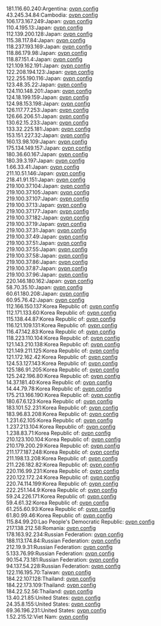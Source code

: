 181.116.60.240:Argentina: [ovpn config](vpn/181_116_60_240.ovpn)  
43.245.34.84:Cambodia: [ovpn config](vpn/43_245_34_84.ovpn)  
106.173.167.249:Japan: [ovpn config](vpn/106_173_167_249.ovpn)  
110.4.195.13:Japan: [ovpn config](vpn/110_4_195_13.ovpn)  
112.139.200.128:Japan: [ovpn config](vpn/112_139_200_128.ovpn)  
115.38.117.84:Japan: [ovpn config](vpn/115_38_117_84.ovpn)  
118.237.193.169:Japan: [ovpn config](vpn/118_237_193_169.ovpn)  
118.86.179.98:Japan: [ovpn config](vpn/118_86_179_98.ovpn)  
118.87.151.4:Japan: [ovpn config](vpn/118_87_151_4.ovpn)  
121.109.162.191:Japan: [ovpn config](vpn/121_109_162_191.ovpn)  
122.208.194.123:Japan: [ovpn config](vpn/122_208_194_123.ovpn)  
122.255.190.116:Japan: [ovpn config](vpn/122_255_190_116.ovpn)  
123.48.35.22:Japan: [ovpn config](vpn/123_48_35_22.ovpn)  
124.110.148.201:Japan: [ovpn config](vpn/124_110_148_201.ovpn)  
124.18.199.159:Japan: [ovpn config](vpn/124_18_199_159.ovpn)  
124.98.153.198:Japan: [ovpn config](vpn/124_98_153_198.ovpn)  
126.117.77.253:Japan: [ovpn config](vpn/126_117_77_253.ovpn)  
126.66.206.51:Japan: [ovpn config](vpn/126_66_206_51.ovpn)  
130.62.15.233:Japan: [ovpn config](vpn/130_62_15_233.ovpn)  
133.32.225.181:Japan: [ovpn config](vpn/133_32_225_181.ovpn)  
153.151.227.32:Japan: [ovpn config](vpn/153_151_227_32.ovpn)  
160.13.98.109:Japan: [ovpn config](vpn/160_13_98_109.ovpn)  
175.134.149.157:Japan: [ovpn config](vpn/175_134_149_157.ovpn)  
180.36.60.167:Japan: [ovpn config](vpn/180_36_60_167.ovpn)  
180.39.3.197:Japan: [ovpn config](vpn/180_39_3_197.ovpn)  
1.66.33.41:Japan: [ovpn config](vpn/1_66_33_41.ovpn)  
211.10.51.146:Japan: [ovpn config](vpn/211_10_51_146.ovpn)  
218.41.91.151:Japan: [ovpn config](vpn/218_41_91_151.ovpn)  
219.100.37.104:Japan: [ovpn config](vpn/219_100_37_104.ovpn)  
219.100.37.105:Japan: [ovpn config](vpn/219_100_37_105.ovpn)  
219.100.37.107:Japan: [ovpn config](vpn/219_100_37_107.ovpn)  
219.100.37.13:Japan: [ovpn config](vpn/219_100_37_13.ovpn)  
219.100.37.177:Japan: [ovpn config](vpn/219_100_37_177.ovpn)  
219.100.37.182:Japan: [ovpn config](vpn/219_100_37_182.ovpn)  
219.100.37.19:Japan: [ovpn config](vpn/219_100_37_19.ovpn)  
219.100.37.31:Japan: [ovpn config](vpn/219_100_37_31.ovpn)  
219.100.37.49:Japan: [ovpn config](vpn/219_100_37_49.ovpn)  
219.100.37.51:Japan: [ovpn config](vpn/219_100_37_51.ovpn)  
219.100.37.55:Japan: [ovpn config](vpn/219_100_37_55.ovpn)  
219.100.37.58:Japan: [ovpn config](vpn/219_100_37_58.ovpn)  
219.100.37.86:Japan: [ovpn config](vpn/219_100_37_86.ovpn)  
219.100.37.87:Japan: [ovpn config](vpn/219_100_37_87.ovpn)  
219.100.37.96:Japan: [ovpn config](vpn/219_100_37_96.ovpn)  
220.146.180.162:Japan: [ovpn config](vpn/220_146_180_162.ovpn)  
58.70.35.10:Japan: [ovpn config](vpn/58_70_35_10.ovpn)  
60.61.180.208:Japan: [ovpn config](vpn/60_61_180_208.ovpn)  
60.95.76.42:Japan: [ovpn config](vpn/60_95_76_42.ovpn)  
112.166.150.137:Korea Republic of: [ovpn config](vpn/112_166_150_137.ovpn)  
112.171.133.60:Korea Republic of: [ovpn config](vpn/112_171_133_60.ovpn)  
115.138.44.87:Korea Republic of: [ovpn config](vpn/115_138_44_87.ovpn)  
116.121.109.131:Korea Republic of: [ovpn config](vpn/116_121_109_131.ovpn)  
116.47.142.83:Korea Republic of: [ovpn config](vpn/116_47_142_83.ovpn)  
118.223.110.104:Korea Republic of: [ovpn config](vpn/118_223_110_104.ovpn)  
121.143.210.138:Korea Republic of: [ovpn config](vpn/121_143_210_138.ovpn)  
121.149.211.125:Korea Republic of: [ovpn config](vpn/121_149_211_125.ovpn)  
121.172.162.42:Korea Republic of: [ovpn config](vpn/121_172_162_42.ovpn)  
124.53.127.143:Korea Republic of: [ovpn config](vpn/124_53_127_143.ovpn)  
125.186.91.205:Korea Republic of: [ovpn config](vpn/125_186_91_205.ovpn)  
125.242.196.80:Korea Republic of: [ovpn config](vpn/125_242_196_80.ovpn)  
14.37.181.40:Korea Republic of: [ovpn config](vpn/14_37_181_40.ovpn)  
14.44.79.78:Korea Republic of: [ovpn config](vpn/14_44_79_78.ovpn)  
175.213.166.190:Korea Republic of: [ovpn config](vpn/175_213_166_190.ovpn)  
180.67.6.123:Korea Republic of: [ovpn config](vpn/180_67_6_123.ovpn)  
183.101.52.231:Korea Republic of: [ovpn config](vpn/183_101_52_231.ovpn)  
183.96.83.208:Korea Republic of: [ovpn config](vpn/183_96_83_208.ovpn)  
1.231.62.105:Korea Republic of: [ovpn config](vpn/1_231_62_105.ovpn)  
1.237.213.104:Korea Republic of: [ovpn config](vpn/1_237_213_104.ovpn)  
1.238.83.71:Korea Republic of: [ovpn config](vpn/1_238_83_71.ovpn)  
210.123.100.104:Korea Republic of: [ovpn config](vpn/210_123_100_104.ovpn)  
210.179.200.29:Korea Republic of: [ovpn config](vpn/210_179_200_29.ovpn)  
211.177.187.248:Korea Republic of: [ovpn config](vpn/211_177_187_248.ovpn)  
211.198.13.208:Korea Republic of: [ovpn config](vpn/211_198_13_208.ovpn)  
211.226.182.82:Korea Republic of: [ovpn config](vpn/211_226_182_82.ovpn)  
220.116.99.231:Korea Republic of: [ovpn config](vpn/220_116_99_231.ovpn)  
220.122.172.24:Korea Republic of: [ovpn config](vpn/220_122_172_24.ovpn)  
220.74.114.199:Korea Republic of: [ovpn config](vpn/220_74_114_199.ovpn)  
222.251.144.9:Korea Republic of: [ovpn config](vpn/222_251_144_9.ovpn)  
59.24.226.171:Korea Republic of: [ovpn config](vpn/59_24_226_171.ovpn)  
59.4.61.32:Korea Republic of: [ovpn config](vpn/59_4_61_32.ovpn)  
61.255.60.93:Korea Republic of: [ovpn config](vpn/61_255_60_93.ovpn)  
61.80.99.46:Korea Republic of: [ovpn config](vpn/61_80_99_46.ovpn)  
115.84.99.20:Lao People's Democratic Republic: [ovpn config](vpn/115_84_99_20.ovpn)  
217.138.212.58:Romania: [ovpn config](vpn/217_138_212_58.ovpn)  
178.163.92.234:Russian Federation: [ovpn config](vpn/178_163_92_234.ovpn)  
188.113.174.84:Russian Federation: [ovpn config](vpn/188_113_174_84.ovpn)  
212.19.9.31:Russian Federation: [ovpn config](vpn/212_19_9_31.ovpn)  
5.133.76.99:Russian Federation: [ovpn config](vpn/5_133_76_99.ovpn)  
90.154.73.181:Russian Federation: [ovpn config](vpn/90_154_73_181.ovpn)  
94.137.54.228:Russian Federation: [ovpn config](vpn/94_137_54_228.ovpn)  
122.116.195.70:Taiwan: [ovpn config](vpn/122_116_195_70.ovpn)  
184.22.107.128:Thailand: [ovpn config](vpn/184_22_107_128.ovpn)  
184.22.173.109:Thailand: [ovpn config](vpn/184_22_173_109.ovpn)  
184.22.52.56:Thailand: [ovpn config](vpn/184_22_52_56.ovpn)  
13.40.21.85:United States: [ovpn config](vpn/13_40_21_85.ovpn)  
24.35.8.155:United States: [ovpn config](vpn/24_35_8_155.ovpn)  
69.36.196.231:United States: [ovpn config](vpn/69_36_196_231.ovpn)  
1.52.215.12:Viet Nam: [ovpn config](vpn/1_52_215_12.ovpn)  
